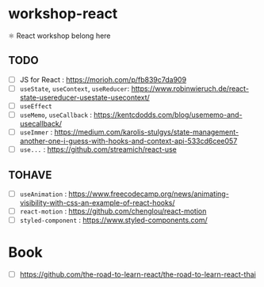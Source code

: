 # workshop-react

⚛️ React workshop belong here

## TODO

- [ ] JS for React : https://morioh.com/p/fb839c7da909
- [ ] `useState`, `useContext`, `useReducer`: https://www.robinwieruch.de/react-state-usereducer-usestate-usecontext/
- [ ] `useEffect`
- [ ] `useMemo`, `useCallback` : https://kentcdodds.com/blog/usememo-and-usecallback/
- [ ] `useImmer` : https://medium.com/karolis-stulgys/state-management-another-one-i-guess-with-hooks-and-context-api-533cd6cee057
- [ ] `use...` : https://github.com/streamich/react-use

## TOHAVE

- [ ] `useAnimation` : https://www.freecodecamp.org/news/animating-visibility-with-css-an-example-of-react-hooks/
- [ ] `react-motion` : https://github.com/chenglou/react-motion
- [ ] `styled-component` : https://www.styled-components.com/

# Book

- [ ] https://github.com/the-road-to-learn-react/the-road-to-learn-react-thai

